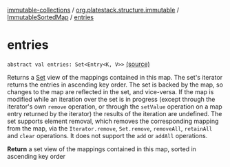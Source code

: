 [immutable-collections](../../index.md) / [org.platestack.structure.immutable](../index.md) / [ImmutableSortedMap](index.md) / [entries](.)

# entries

`abstract val entries: Set<Entry<K, V>>` [(source)](https://github.com/PlateStack/immutable-collections/blob/v0.1.0-alpha/src/main/kotlin/org/platestack/structure/immutable/ImmutableSortedMap.kt#L223)

Returns a [Set](#) view of the mappings contained in this map.
The set's iterator returns the entries in ascending key order.
The set is backed by the map, so changes to the map are
reflected in the set, and vice-versa.  If the map is modified
while an iteration over the set is in progress (except through
the iterator's own `remove` operation, or through the
`setValue` operation on a map entry returned by the
iterator) the results of the iteration are undefined.  The set
supports element removal, which removes the corresponding
mapping from the map, via the `Iterator.remove`,
`Set.remove`, `removeAll`, `retainAll` and
`clear` operations.  It does not support the
`add` or `addAll` operations.

**Return**
a set view of the mappings contained in this map,
    sorted in ascending key order

